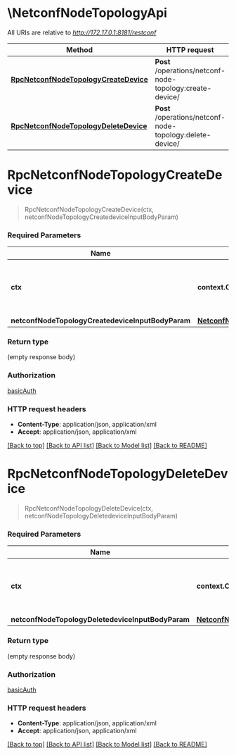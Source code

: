 # \NetconfNodeTopologyApi

All URIs are relative to *http://172.17.0.1:8181/restconf*

Method | HTTP request | Description
------------- | ------------- | -------------
[**RpcNetconfNodeTopologyCreateDevice**](NetconfNodeTopologyApi.md#RpcNetconfNodeTopologyCreateDevice) | **Post** /operations/netconf-node-topology:create-device/ | 
[**RpcNetconfNodeTopologyDeleteDevice**](NetconfNodeTopologyApi.md#RpcNetconfNodeTopologyDeleteDevice) | **Post** /operations/netconf-node-topology:delete-device/ | 


# **RpcNetconfNodeTopologyCreateDevice**
> RpcNetconfNodeTopologyCreateDevice(ctx, netconfNodeTopologyCreatedeviceInputBodyParam)


### Required Parameters

Name | Type | Description  | Notes
------------- | ------------- | ------------- | -------------
 **ctx** | **context.Context** | context for authentication, logging, cancellation, deadlines, tracing, etc.
  **netconfNodeTopologyCreatedeviceInputBodyParam** | [**NetconfNodeTopologyCreatedeviceInputBodyparam**](NetconfNodeTopologyCreatedeviceInputBodyparam.md)|  | 

### Return type

 (empty response body)

### Authorization

[basicAuth](../README.md#basicAuth)

### HTTP request headers

 - **Content-Type**: application/json, application/xml
 - **Accept**: application/json, application/xml

[[Back to top]](#) [[Back to API list]](../README.md#documentation-for-api-endpoints) [[Back to Model list]](../README.md#documentation-for-models) [[Back to README]](../README.md)

# **RpcNetconfNodeTopologyDeleteDevice**
> RpcNetconfNodeTopologyDeleteDevice(ctx, netconfNodeTopologyDeletedeviceInputBodyParam)


### Required Parameters

Name | Type | Description  | Notes
------------- | ------------- | ------------- | -------------
 **ctx** | **context.Context** | context for authentication, logging, cancellation, deadlines, tracing, etc.
  **netconfNodeTopologyDeletedeviceInputBodyParam** | [**NetconfNodeTopologyDeletedeviceInputBodyparam**](NetconfNodeTopologyDeletedeviceInputBodyparam.md)|  | 

### Return type

 (empty response body)

### Authorization

[basicAuth](../README.md#basicAuth)

### HTTP request headers

 - **Content-Type**: application/json, application/xml
 - **Accept**: application/json, application/xml

[[Back to top]](#) [[Back to API list]](../README.md#documentation-for-api-endpoints) [[Back to Model list]](../README.md#documentation-for-models) [[Back to README]](../README.md)

